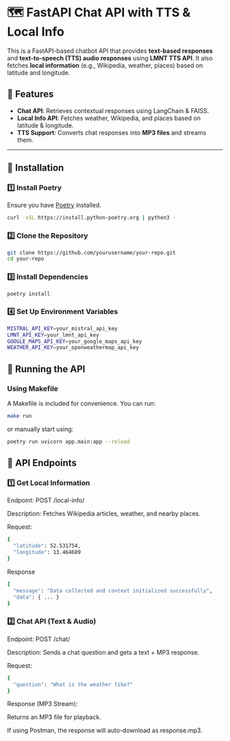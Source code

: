 # 🗺️ FastAPI Chat API with TTS & Local Info

This is a FastAPI-based chatbot API that provides **text-based responses** and **text-to-speech (TTS) audio responses** using **LMNT TTS API**. It also fetches **local information** (e.g., Wikipedia, weather, places) based on latitude and longitude.

## 🚀 Features
- **Chat API**: Retrieves contextual responses using LangChain & FAISS.
- **Local Info API**: Fetches weather, Wikipedia, and places based on latitude & longitude.
- **TTS Support**: Converts chat responses into **MP3 files** and streams them.

---

## 🔧 Installation

### **1️⃣ Install Poetry**
Ensure you have [Poetry](https://python-poetry.org/docs/#installation) installed.

```sh
curl -sSL https://install.python-poetry.org | python3 -
```

### **2️⃣ Clone the Repository**

```sh
git clone https://github.com/yourusername/your-repo.git
cd your-repo
```

### **3️⃣ Install Dependencies**

```sh
poetry install
```

### **4️⃣ Set Up Environment Variables**

```sh
MISTRAL_API_KEY=your_mistral_api_key
LMNT_API_KEY=your_lmnt_api_key
GOOGLE_MAPS_API_KEY=your_google_maps_api_key
WEATHER_API_KEY=your_openweathermap_api_key
```

## 🚀 Running the API

### Using Makefile

A Makefile is included for convenience. You can run:

```sh
make run
```
or manually start using:


```sh
poetry run uvicorn app.main:app --reload
```

## 📡 API Endpoints

### **1️⃣ Get Local Information**
Endpoint: POST /local-info/

Description: Fetches Wikipedia articles, weather, and nearby places.

Request:
```sh
{
  "latitude": 52.531754,
  "longitude": 13.464689
}
```

Response
```sh
{
  "message": "Data collected and context initialized successfully",
  "data": { ... }
}
```

### **2️⃣ Chat API (Text & Audio)**

Endpoint: POST /chat/

Description: Sends a chat question and gets a text + MP3 response.

Request:
```sh
{
  "question": "What is the weather like?"
}
```

Response (MP3 Stream):

Returns an MP3 file for playback.

If using Postman, the response will auto-download as response.mp3.